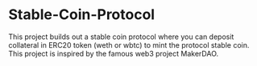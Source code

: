 # Stable-Coin-Protocol
This project builds out a stable coin protocol where you can deposit collateral in ERC20 token (weth or wbtc) to mint the protocol stable coin. This project is inspired by the famous web3 project MakerDAO.
